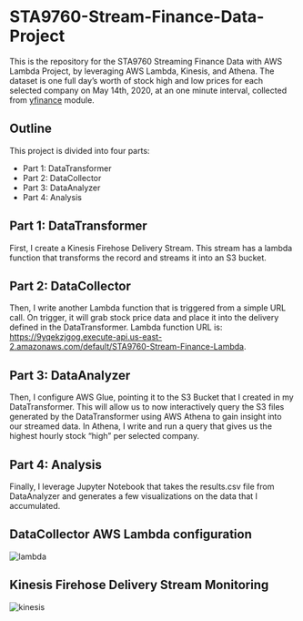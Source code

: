 # STA9760-Stream-Finance-Data-Project
This is the repository for the STA9760 Streaming Finance Data with AWS Lambda Project, by leveraging AWS Lambda, Kinesis, and Athena. The dataset is one full day’s worth of stock high and low prices for each selected company on May 14th, 2020, at an one minute interval, collected from [yfinance](https://pypi.org/project/yfinance/) module.

## Outline
This project is divided into four parts:
- Part 1: DataTransformer
- Part 2: DataCollector
- Part 3: DataAnalyzer
- Part 4: Analysis

## Part 1: DataTransformer
First, I create a Kinesis Firehose Delivery Stream. This stream has a lambda function that transforms the record and streams it into an S3 bucket. 

## Part 2: DataCollector
Then, I write another Lambda function that is triggered from a simple URL call. On trigger, it will grab stock price data and place it into the delivery defined in the DataTransformer. Lambda function URL is: https://9yqekzjgog.execute-api.us-east-2.amazonaws.com/default/STA9760-Stream-Finance-Lambda.

## Part 3: DataAnalyzer
Then, I configure AWS Glue, pointing it to the S3 Bucket that I created in my DataTransformer. This will allow us to now interactively query the S3 files generated by the DataTransformer using AWS Athena to gain insight into our streamed data. In Athena, I write and run a query that gives us the highest hourly stock “high” per selected company.

## Part 4: Analysis
Finally, I leverage Jupyter Notebook that takes the results.csv file from DataAnalyzer and generates a few visualizations on the data that I accumulated. 

## DataCollector AWS Lambda configuration 
![lambda](https://github.com/yb19/STA9760-Stream-Finance-Data-Project/tree/master/assets/Lambda.png?raw=true)

## Kinesis Firehose Delivery Stream Monitoring
![kinesis](https://github.com/yb19/STA9760-Stream-Finance-Data-Project/tree/master/assets/Kinesis.png?raw=true)
